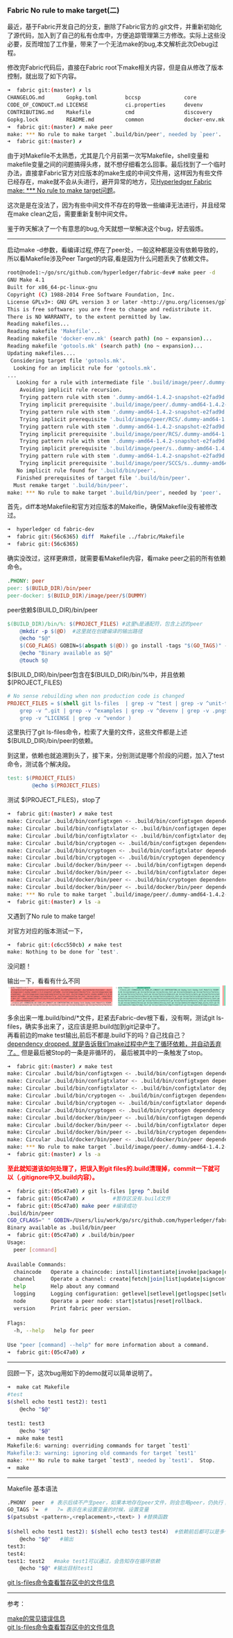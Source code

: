 ### Fabric No rule to make target(二)

最近，基于Fabric开发自己的分支，删除了Fabric官方的.git文件，并重新初始化了源代码，加入到了自己的私有仓库中，方便追踪管理第三方修改。实际上这些没必要，反而增加了工作量，带来了一个无法make的bug,本文解析此次Debug过程。


修改完Fabric代码后，直接在Fabric root下make相关内容，但是自从修改了版本控制，就出现了如下内容。
```bash
➜  fabric git:(master) ✗ ls
CHANGELOG.md       Gopkg.toml         bccsp              core               docs               gossip             integration        protos             scripts            token
CODE_OF_CONDUCT.md LICENSE            ci.properties      devenv             examples           gotools.mk         msp                release            settings.gradle    tox.ini
CONTRIBUTING.md    Makefile           cmd                discovery          go.mod             idemix             orderer            release_notes      test-pyramid.png   unit-test
Gopkg.lock         README.md          common             docker-env.mk      go.sum             images             peer               sampleconfig       testingInfo.rst    vendor
➜  fabric git:(master) ✗ make peer
make: *** No rule to make target `.build/bin/peer', needed by `peer'.  Stop.
➜  fabric git:(master) ✗ 
```
由于对Makefile不太熟悉，尤其是几个月前第一次写Makefile，shell变量和makefile变量之间的问题搞得头疼，就不想仔细看怎么回事。最后找到了一个临时办法，直接拿Fabric官方对应版本的make生成的中间文件用，这样因为有些文件已经存在，make就不会从头进行，避开异常的地方，见[Hyperledger Fabric make: *** No rule to make target问题](https://blog.csdn.net/scylhy/article/details/103569181)。


这次是是在没法了，因为有些中间文件不存在的导致一些编译无法进行，并且经常在make clean之后，需要重新复制中间文件。

鉴于昨天解决了一个有意思的bug,今天就想一举解决这个bug，好去锻炼。

---

启动make -d参数，看编译过程,停在了peer处，一般这种都是没有依赖导致的，所以看Makefile涉及Peer Target的内容,看是因为什么问题丢失了依赖文件。
```bash
root@node1:~/go/src/github.com/hyperledger/fabric-dev# make peer -d
GNU Make 4.1
Built for x86_64-pc-linux-gnu
Copyright (C) 1988-2014 Free Software Foundation, Inc.
License GPLv3+: GNU GPL version 3 or later <http://gnu.org/licenses/gpl.html>
This is free software: you are free to change and redistribute it.
There is NO WARRANTY, to the extent permitted by law.
Reading makefiles...
Reading makefile 'Makefile'...
Reading makefile 'docker-env.mk' (search path) (no ~ expansion)...
Reading makefile 'gotools.mk' (search path) (no ~ expansion)...
Updating makefiles....
 Considering target file 'gotools.mk'.
  Looking for an implicit rule for 'gotools.mk'.
...
   Looking for a rule with intermediate file '.build/image/peer/.dummy-amd64-1.4.2-snapshot-e2fad9d'.
    Avoiding implicit rule recursion.
    Trying pattern rule with stem '.dummy-amd64-1.4.2-snapshot-e2fad9d'.
    Trying implicit prerequisite '.build/image/peer/.dummy-amd64-1.4.2-snapshot-e2fad9d,v'.
    Trying pattern rule with stem '.dummy-amd64-1.4.2-snapshot-e2fad9d'.
    Trying implicit prerequisite '.build/image/peer/RCS/.dummy-amd64-1.4.2-snapshot-e2fad9d,v'.
    Trying pattern rule with stem '.dummy-amd64-1.4.2-snapshot-e2fad9d'.
    Trying implicit prerequisite '.build/image/peer/RCS/.dummy-amd64-1.4.2-snapshot-e2fad9d'.
    Trying pattern rule with stem '.dummy-amd64-1.4.2-snapshot-e2fad9d'.
    Trying implicit prerequisite '.build/image/peer/s..dummy-amd64-1.4.2-snapshot-e2fad9d'.
    Trying pattern rule with stem '.dummy-amd64-1.4.2-snapshot-e2fad9d'.
    Trying implicit prerequisite '.build/image/peer/SCCS/s..dummy-amd64-1.4.2-snapshot-e2fad9d'.
   No implicit rule found for '.build/bin/peer'.
   Finished prerequisites of target file '.build/bin/peer'.
  Must remake target '.build/bin/peer'.
make: *** No rule to make target '.build/bin/peer', needed by 'peer'.  Stop.

```

首先，diff本地Makefile和官方对应版本的Makeifle，确保Makefile没有被修改过。
```bash
➜  hyperledger cd fabric-dev
➜  fabric git:(56c6365) diff  Makefile ../fabric/Makefile
➜  fabric git:(56c6365) 
```

确实没改过，这样更麻烦，就需要看Makefile内容，看make peer之前的所有依赖命令。

```makefile
.PHONY: peer
peer: $(BUILD_DIR)/bin/peer
peer-docker: $(BUILD_DIR)/image/peer/$(DUMMY)
```
peer依赖\$(BUILD_DIR)/bin/peer
```makefile
$(BUILD_DIR)/bin/%: $(PROJECT_FILES) #这里%是通配符，包含上述的peer
	@mkdir -p $(@D)  #这里就在创建编译的输出路径
	@echo "$@"
	$(CGO_FLAGS) GOBIN=$(abspath $(@D)) go install -tags "$(GO_TAGS)" -ldflags "$(GO_LDFLAGS)" $(pkgmap.$(@F))
	@echo "Binary available as $@"
	@touch $@
```

\$(BUILD_DIR)/bin/peer包含在\$(BUILD_DIR)/bin/%中，并且依赖\$(PROJECT_FILES)

```makefile
# No sense rebuilding when non production code is changed
PROJECT_FILES = $(shell git ls-files  | grep -v ^test | grep -v ^unit-test | \
	grep -v ^.git | grep -v ^examples | grep -v ^devenv | grep -v .png$ | \
	grep -v ^LICENSE | grep -v ^vendor )
```
这里执行了git ls-files命令，检索了大量的文件，这些文件都是上述$(BUILD_DIR)/bin/peer的依赖。

到这里，依赖也就追溯到头了，接下来，分别测试是哪个阶段的问题，加入了test命令，测试各个解决段。
```makefile
test: $(PROJECT_FILES)
        @echo $(PROJECT_FILES)
```

测试 \$(PROJECT_FILES)，stop了
```bash
➜  fabric git:(master) ✗ make test
make: Circular .build/bin/configtxgen <- .build/bin/configtxgen dependency dropped.
make: Circular .build/bin/configtxlator <- .build/bin/configtxgen dependency dropped.
make: Circular .build/bin/configtxlator <- .build/bin/configtxlator dependency dropped.
make: Circular .build/bin/cryptogen <- .build/bin/configtxgen dependency dropped.
make: Circular .build/bin/cryptogen <- .build/bin/configtxlator dependency dropped.
make: Circular .build/bin/cryptogen <- .build/bin/cryptogen dependency dropped.
make: Circular .build/docker/bin/peer <- .build/bin/configtxgen dependency dropped.
make: Circular .build/docker/bin/peer <- .build/bin/configtxlator dependency dropped.
make: Circular .build/docker/bin/peer <- .build/bin/cryptogen dependency dropped.
make: Circular .build/docker/bin/peer <- .build/docker/bin/peer dependency dropped.
make: *** No rule to make target `.build/image/peer/.dummy-amd64-1.4.2-snapshot-e2fad9d', needed by `.build/docker/bin/peer'.  Stop.
➜  fabric git:(master) ✗ ls -a
```

又遇到了No rule to make targe!

对官方对应的版本测试一下，
```bash
➜  fabric git:(c6cc550cb) ✗ make test
make: Nothing to be done for `test'.
```
没问题！

输出一下，看看有什么不同
![git lsfiles diff](../images/20191218-git-lsfiles-diff.png)

多余出来一堆.build/bind/*文件，赶紧去Fabric-dev根下看，没有啊，测试git ls-files，确实多出来了，这应该是把.build加到git记录中了。  
再看前边的make test输出,前后不都是.build下的吗？自己找自己？   
[dependency dropped. 就是告诉我们make过程中产生了循环依赖，并自动丢弃了。](https://blog.51cto.com/514254/569222)
但是最后被Stop的一条是非循环的，
最后被其中的一条触发了stop。

```bash
➜  fabric git:(master) ✗ make test
make: Circular .build/bin/configtxgen <- .build/bin/configtxgen dependency dropped.
make: Circular .build/bin/configtxlator <- .build/bin/configtxgen dependency dropped.
make: Circular .build/bin/configtxlator <- .build/bin/configtxlator dependency dropped.
make: Circular .build/bin/cryptogen <- .build/bin/configtxgen dependency dropped.
make: Circular .build/bin/cryptogen <- .build/bin/configtxlator dependency dropped.
make: Circular .build/bin/cryptogen <- .build/bin/cryptogen dependency dropped.
make: Circular .build/docker/bin/peer <- .build/bin/configtxgen dependency dropped.
make: Circular .build/docker/bin/peer <- .build/bin/configtxlator dependency dropped.
make: Circular .build/docker/bin/peer <- .build/bin/cryptogen dependency dropped.
make: Circular .build/docker/bin/peer <- .build/docker/bin/peer dependency dropped.
make: *** No rule to make target `.build/image/peer/.dummy-amd64-1.4.2-snapshot-e2fad9d', needed by `.build/docker/bin/peer'.  Stop.
➜  fabric git:(master) ✗ ls -a
```

<font color=red>**至此就知道该如何处理了，把误入到git files的.build清理掉，commit一下就可以（.gitignore中又.build内容）。**</font>

```bash
➜  fabric git:(05c47a0) ✗ git ls-files |grep ^.build
➜  fabric git:(05c47a0) ✗         #暂存区没有.build文件        
➜  fabric git:(05c47a0) make peer #编译成功
.build/bin/peer
CGO_CFLAGS=" " GOBIN=/Users/liu/work/go/src/github.com/hyperledger/fabric/.build/bin go install -tags "" -ldflags "-X github.com/hyperledger/fabric/common/metadata.Version=1.4.2 -X github.com/hyperledger/fabric/common/metadata.CommitSHA=05c47a0 -X github.com/hyperledger/fabric/common/metadata.BaseVersion=0.4.15 -X github.com/hyperledger/fabric/common/metadata.BaseDockerLabel=org.hyperledger.fabric -X github.com/hyperledger/fabric/common/metadata.DockerNamespace=hyperledger -X github.com/hyperledger/fabric/common/metadata.BaseDockerNamespace=hyperledger" github.com/hyperledger/fabric/peer
Binary available as .build/bin/peer
➜  fabric git:(05c47a0) ✗ .build/bin/peer 
Usage:
  peer [command]

Available Commands:
  chaincode   Operate a chaincode: install|instantiate|invoke|package|query|signpackage|upgrade|list.
  channel     Operate a channel: create|fetch|join|list|update|signconfigtx|getinfo.
  help        Help about any command
  logging     Logging configuration: getlevel|setlevel|getlogspec|setlogspec|revertlevels.
  node        Operate a peer node: start|status|reset|rollback.
  version     Print fabric peer version.

Flags:
  -h, --help   help for peer

Use "peer [command] --help" for more information about a command.
➜  fabric git:(05c47a0) ✗ 
```

---
回顾一下，这次bug用如下的demo就可以简单说明了。
```bash
➜  make cat Makefile
#test
$(shell echo test1 test2): test1
	@echo "$@"

test1: test3
	@echo "$@"
➜  make make test1
Makefile:6: warning: overriding commands for target `test1'
Makefile:3: warning: ignoring old commands for target `test1'
make: *** No rule to make target `test3', needed by `test1'.  Stop.
➜  make
```

---
Makefile  基本语法

```bash
.PHONY  peer  # 表示后续不产生peer，如果本地存在peer文件，则会忽略peer，仍执行；如果不设置.PHONY，则不会执行make peer命令，并输出“make: `peer' is up to date.”
GO_TAGS ?=  #   ?= 表示在未设置变量的时候，设置变量
$(patsubst <pattern>,<replacement>,<text> ) #替换函数

$(shell echo test1 test2): $(shell echo test3 test4)  #依赖前后都可以是多个
	@echo "$@"   #输出
test3:
test4:
test1: test2   #make test1可以通过，会告知存在循环依赖
	@echo "$@" #输出目标test1
```


[git ls-files命令查看暂存区中的文件信息](https://juejin.im/post/5cb98936f265da034c702454)







---
参考：

[make的常见错误信息](https://blog.51cto.com/514254/569222)   
[git ls-files命令查看暂存区中的文件信息](https://juejin.im/post/5cb98936f265da034c702454)


